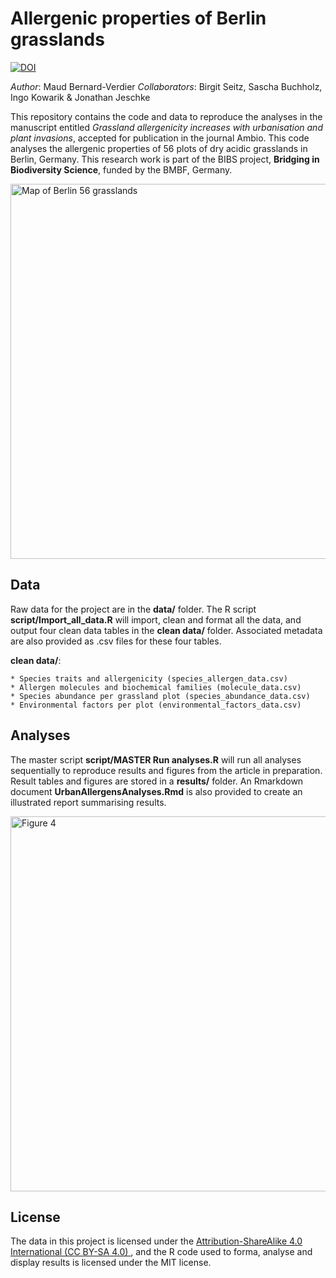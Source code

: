 # Allergenic properties of Berlin grasslands
[![DOI](https://zenodo.org/badge/DOI/10.5281/zenodo.4724928.svg)](https://doi.org/10.5281/zenodo.4724928)

*Author*: Maud Bernard-Verdier
*Collaborators*: Birgit Seitz, Sascha Buchholz, Ingo Kowarik & Jonathan Jeschke

This repository contains the code and data to reproduce the analyses in the manuscript entitled *Grassland allergenicity increases with urbanisation and plant invasions*, accepted for publication in the journal Ambio.
This code analyses the allergenic properties of 56 plots of dry acidic grasslands in Berlin, Germany. This research work is part of the BIBS project, **Bridging in Biodiversity Science**, funded by the BMBF, Germany.

<img src="https://user-images.githubusercontent.com/6454302/115233650-763e1800-a118-11eb-85f5-00cddf7cff4c.png" alt="Map of Berlin 56 grasslands" width="600">

## Data
Raw data for the project are in the **data/** folder. The R script **script/Import_all_data.R** will import, clean and format all the data, and output four clean data tables in the **clean data/** folder. Associated metadata are also provided as .csv files for these four tables.

**clean data/**:

    * Species traits and allergenicity (species_allergen_data.csv)
    * Allergen molecules and biochemical families (molecule_data.csv)
    * Species abundance per grassland plot (species_abundance_data.csv)
    * Environmental factors per plot (environmental_factors_data.csv)

## Analyses
The master script **script/MASTER Run analyses.R** will run all analyses sequentially to reproduce results and figures from the article in preparation. Result tables and figures are stored in a **results/** folder.
An Rmarkdown document **UrbanAllergensAnalyses.Rmd** is also provided to create an illustrated report summarising results.

<img src="https://user-images.githubusercontent.com/6454302/115234901-da151080-a119-11eb-89ba-4b752414cfd6.png" alt="Figure 4" width="600">

## License
The data in this project is licensed under the [Attribution-ShareAlike 4.0 International (CC BY-SA 4.0) ](https://creativecommons.org/licenses/by-sa/4.0/legalcode), and the R code used to forma, analyse and display results is licensed under the MIT license.
